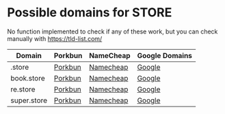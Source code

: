 # Possible domains for STORE

No function implemented to check if any of these work, but you can check manually with https://tld-list.com/

| Domain | Porkbun | NameCheap | Google Domains |
|---|---|---|---|
| .store | [Porkbun](https://porkbun.com/checkout/search?prb=e814663da1&tlds=&idnLanguage=&search=search&q=.store) | [Namecheap](https://www.namecheap.com/domains/registration/results/?domain=.store) | [Google](https://domains.google.com/registrar/search?searchTerm=.store) |
| book.store | [Porkbun](https://porkbun.com/checkout/search?prb=e814663da1&tlds=&idnLanguage=&search=search&q=book.store) | [Namecheap](https://www.namecheap.com/domains/registration/results/?domain=book.store) | [Google](https://domains.google.com/registrar/search?searchTerm=book.store) |
| re.store | [Porkbun](https://porkbun.com/checkout/search?prb=e814663da1&tlds=&idnLanguage=&search=search&q=re.store) | [Namecheap](https://www.namecheap.com/domains/registration/results/?domain=re.store) | [Google](https://domains.google.com/registrar/search?searchTerm=re.store) |
| super.store | [Porkbun](https://porkbun.com/checkout/search?prb=e814663da1&tlds=&idnLanguage=&search=search&q=super.store) | [Namecheap](https://www.namecheap.com/domains/registration/results/?domain=super.store) | [Google](https://domains.google.com/registrar/search?searchTerm=super.store) |
